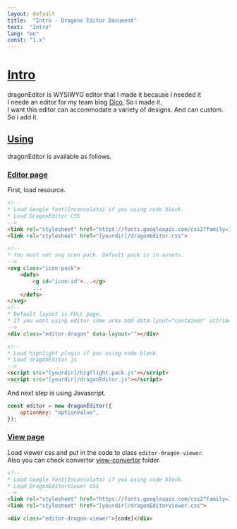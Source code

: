```yaml
---
layout: default
title:  "Intro - Dragone Editor Document"
text:  "Intro"
lang: "en"
const: "1.x"
---
```


# [Intro](#intro)

dragonEditor is WYSIWYG editor that I made it because I needed it<br>
I neede an editor for my team blog [Dico](https://dico.me), So i made it.<br>
I want this editor can accommodate a variety of designs. And can custom. So i add it.

## [Using](#using)

dragonEditor is available as follows.


### [Editor page](#editor-page)

First, load resource.

```html
<!-- 
* Load Google font(Inconsolata) if you using code block.
* Load DragonEditor CSS
-->
<link rel="stylesheet" href="https://fonts.googleapis.com/css2?family=Inconsolata:wght@400;700&amp;display=swap">
<link rel="stylesheet" href="[yourdir]/dragonEditor.css">

<!-- 
* You must set svg icon pack. Default pack is in assets.
-->
<svg class="icon-pack">
    <defs>
        <g id="icon-id">...</g>
        ...
    </defs>
</svg>
<!-- 
* Default layout is FULL page.
* If you want using editor some area add data-lyout="container" attribute.
-->
<div class="editor-dragon" data-layout=""></div>

<!-- 
* Load highlight plugin if you using code block.
* Load dragonEditor js
-->
<script src="[yourdir]/highlight.pack.js"></script>
<script src="[yourdir]/dragonEditor.js"></script>
```

And next step is using Javascript.

```js
const editor = new dragonEditor({
    optionKey: "optionValue",
});
```

### [View page](#view-page)

Load viewer css and put in the code to class `editor-dragon-viewer`.<br>
Also you can check convertor [view-convertor](https://github.com/lovefields/dragonEditor/tree/main/assets/view-convertor) folder.

```html
<!-- 
* Load Google font(Inconsolata) if you using code block.
* Load DragonEditorViewer CSS
-->
<link rel="stylesheet" href="https://fonts.googleapis.com/css2?family=Inconsolata:wght@400;700&amp;display=swap">
<link rel="stylesheet" href="[yourdir]/dragonEditorViewer.css">

<div class="editor-dragon-viewer">[code]</div>
```
